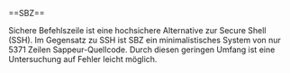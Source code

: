 ==SBZ==

Sichere Befehlszeile ist eine hochsichere Alternative zur Secure Shell (SSH).
Im Gegensatz zu SSH ist SBZ ein minimalistisches System von nur 5371 Zeilen
Sappeur-Quellcode.
Durch diesen geringen Umfang ist eine Untersuchung auf Fehler leicht möglich.
